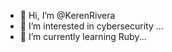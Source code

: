 - 👋 Hi, I’m @KerenRivera
- 👀 I’m interested in cybersecurity ...
- 🌱 I’m currently learning Ruby...

<!---
KerenRivera/KerenRivera is a ✨ special ✨ repository because its `README.md` (this file) appears on your GitHub profile.
You can click the Preview link to take a look at your changes.
--->
